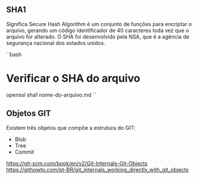 ## SHA1

Significa Secure Hash Algorithm é um conjunto de funções para encriptar o arquivo, gerando um código identificador de 40 caracteres toda vez que o arquivo for alterado. O SHA foi desenvolvido pela NSA, que é a agência de segurança nacional dos estados unidos.  

``bash
# Verificar o SHA do arquivo
openssl sha1 nome-do-arquivo.md
``

## Objetos GIT

Existem três objetos que compõe a estrutura do GIT: 

+ Blob
+ Tree
+ Commit

https://git-scm.com/book/en/v2/Git-Internals-Git-Objects
https://githowto.com/pt-BR/git_internals_working_directly_with_git_objects